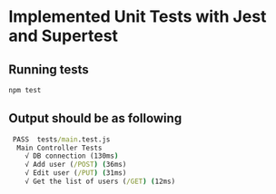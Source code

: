 # Implemented Unit Tests with Jest and Supertest

## Running tests

```cmd
npm test
```

## Output should be as following

```cmd
 PASS  tests/main.test.js
  Main Controller Tests
    √ DB connection (130ms)
    √ Add user (/POST) (36ms)
    √ Edit user (/PUT) (31ms)
    √ Get the list of users (/GET) (12ms)
```
